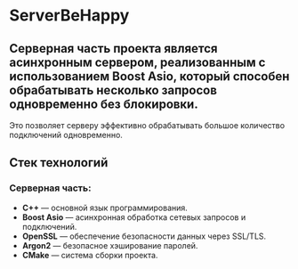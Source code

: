  # ServerBeHappy
 

## Серверная часть проекта является асинхронным сервером, реализованным с использованием Boost Asio, который способен обрабатывать несколько запросов одновременно без блокировки.
Это позволяет серверу эффективно обрабатывать большое количество подключений одновременно.

## Стек технологий

### Серверная часть:
- **C++** — основной язык программирования.
- **Boost Asio** — асинхронная обработка сетевых запросов и подключений.
- **OpenSSL** — обеспечение безопасности данных через SSL/TLS.
- **Argon2** — безопасное хэширование паролей.
- **CMake** — система сборки проекта.


 
